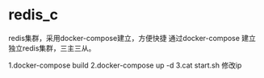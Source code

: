 # redis_c
redis集群，采用docker-compose建立，方便快捷
通过docker-compose 建立独立redis集群，三主三从。

1.docker-compose build
2.docker-compose up -d
3.cat start.sh 修改ip
